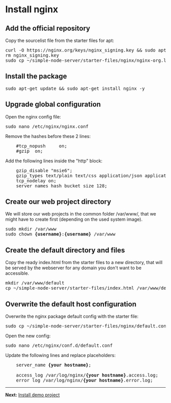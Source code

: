 # Install nginx

## Add the official repository

Copy the sourcelist file from the starter files for apt:  
<pre>
curl -O https://nginx.org/keys/nginx_signing.key &amp;&amp; sudo apt-key add ./nginx_signing.key
rm nginx_signing.key
sudo cp ~/simple-node-server/starter-files/nginx/nginx-org.list /etc/apt/sources.list.d/
</pre>

## Install the package

<pre>
sudo apt-get update &amp;&amp; sudo apt-get install nginx -y
</pre>

## Upgrade global configuration

Open the nginx config file:  
<pre>
sudo nano /etc/nginx/nginx.conf
</pre>

Remove the hashes before these 2 lines:
<pre>
    #tcp_nopush     on;
    #gzip  on;
</pre>

Add the following lines inside the "http" block:  
<pre>
    gzip_disable "msie6";
    gzip_types text/plain text/css application/json application/javascript text/xml application/xml application/xml+rss text/javascript image/svg image/svg+xml;
    tcp_nodelay on;
    server_names_hash_bucket_size 128;
</pre>

## Create our web project directory

We will store our web projects in the common folder /var/www/, that we might have to create first (depending on the used system image).

<pre>
sudo mkdir /var/www
sudo chown <b>{username}</b>:<b>{username}</b> /var/www
</pre>

## Create the default directory and files

Copy the ready index.html from the starter files to a new directory, that will be served by the webserver for any domain you don't want to be accessible.

<pre>
mkdir /var/www/default
cp ~/simple-node-server/starter-files/index.html /var/www/default/
</pre>

## Overwrite the default host configuration

Overwrite the nginx package default config with the starter file:  
<pre>
sudo cp ~/simple-node-server/starter-files/nginx/default.conf /etc/nginx/conf.d/default.conf
</pre>

Open the new config:  
<pre>
sudo nano /etc/nginx/conf.d/default.conf
</pre>

Update the following lines and replace placeholders:  
<pre>
    server_name <b>{your hostname}</b>;
    
    access_log /var/log/nginx/<b>{your hostname}</b>.access.log;
    error_log /var/log/nginx/<b>{your hostname}</b>.error.log;
</pre>

---
__Next:__ [Install demo project](./install-a-demo-project.md)

